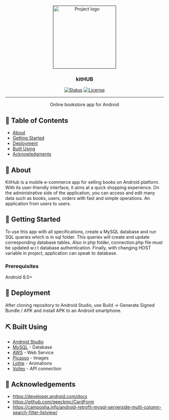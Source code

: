 <p align="center">
  <a href="" rel="noopener">
 <img width=200px height=200px src="https://i.ibb.co/9hJ1Wkk/kithub-logo-text-orange.png" alt="Project logo"></a>
</p>

<h3 align="center">kitHUB</h3>

<div align="center">

  [![Status](https://img.shields.io/badge/status-active-success.svg)]() 
  [![License](https://img.shields.io/badge/license-MIT-blue.svg)](/LICENSE)

</div>

---

<p align="center"> Online bookstore app for Android
    <br> 
</p>

## 📝 Table of Contents
- [About](#about)
- [Getting Started](#getting_started)
- [Deployment](#deployment)
- [Built Using](#built_using)
- [Acknowledgments](#acknowledgement)

## 🧐 About <a name = "about"></a>
KitHub is a mobile e-commerce app for selling books on Android platform. With its user-friendly interface, it aims at a quick shopping experience. On the administrative side of the application, you can access and edit many data such as books, users, orders with fast and simple operations.
An application from users to users.

## 🏁 Getting Started <a name = "getting_started"></a>
To use this app with all specifications, create a MySQL database and run SQL queries which is in sql folder. This queries will create and update corresponding database tables.
Also in php folder, connection.php file must be updated w.r.t database authentication. Finally, with changing HOST variable in project, application can speak to database.

### Prerequisites
Android 8.0+

## 🚀 Deployment <a name = "deployment"></a>
After cloning repository to Android Studio, use Build -> Generate Signed Bundle / APK and install APK to an Android smartphone.

## ⛏️ Built Using <a name = "built_using"></a>
- [Android Studio](https://developer.android.com/)
- [MySQL](https://www.mysql.com/) - Database
- [AWS](https://aws.amazon.com/) - Web Service
- [Picasso](https://square.github.io/picasso/) - Images
- [Lottie](https://github.com/airbnb/lottie-android) - Animations
- [Volley](https://developer.android.com/training/volley) - API connection


## 🎉 Acknowledgements <a name = "acknowledgement"></a>
- https://developer.android.com/docs
- https://github.com/geeckmc/CardForm
- https://camposha.info/android-retrofit-mysql-serverside-multi-column-search-filter-listview/
